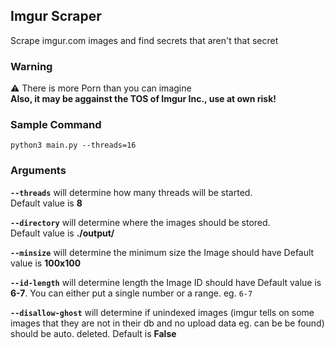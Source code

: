 ## Imgur Scraper
Scrape imgur.com images and find secrets that aren't that secret

### Warning
:warning: There is more Porn than you can imagine  
**Also, it may be aggainst the TOS of Imgur Inc., use at own risk!**

### Sample Command
```
python3 main.py --threads=16
```

### Arguments
**`--threads`** will determine how many threads will be started.  
Default value is **8**

**`--directory`** will determine where the images should be stored.  
Default value is **./output/**

**`--minsize`** will determine the minimum size the Image should have
Default value is **100x100**

**`--id-length`** will determine length the Image ID should have
Default value is **6-7**.
You can either put a single number or a range. eg. `6-7`

**`--disallow-ghost`** will determine if unindexed images (imgur tells on some images that they are not in their db and no upload data eg. can be be found)
should be auto. deleted. Default is **False**
